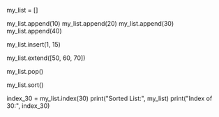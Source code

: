 my_list = []

my_list.append(10)
my_list.append(20)
my_list.append(30)
my_list.append(40)

my_list.insert(1, 15)

my_list.extend([50, 60, 70])

my_list.pop()

my_list.sort()

index_30 = my_list.index(30)
print("Sorted List:", my_list)
print("Index of 30:", index_30)
